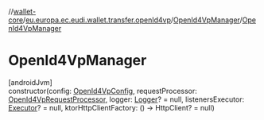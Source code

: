 //[wallet-core](../../../index.md)/[eu.europa.ec.eudi.wallet.transfer.openId4vp](../index.md)/[OpenId4VpManager](index.md)/[OpenId4VpManager](-open-id4-vp-manager.md)

# OpenId4VpManager

[androidJvm]\
constructor(config: [OpenId4VpConfig](../-open-id4-vp-config/index.md),
requestProcessor: [OpenId4VpRequestProcessor](../-open-id4-vp-request-processor/index.md),
logger: [Logger](../../eu.europa.ec.eudi.wallet.logging/-logger/index.md)? = null,
listenersExecutor: [Executor](https://developer.android.com/reference/kotlin/java/util/concurrent/Executor.html)? =
null, ktorHttpClientFactory: () -&gt; HttpClient? = null)
